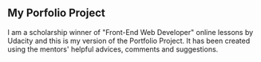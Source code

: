My Porfolio Project
----------------------
I am a scholarship winner of "Front-End Web Developer" online lessons by Udacity and this is my version of the Portfolio Project. It has been created using the mentors' helpful advices, comments and suggestions.
